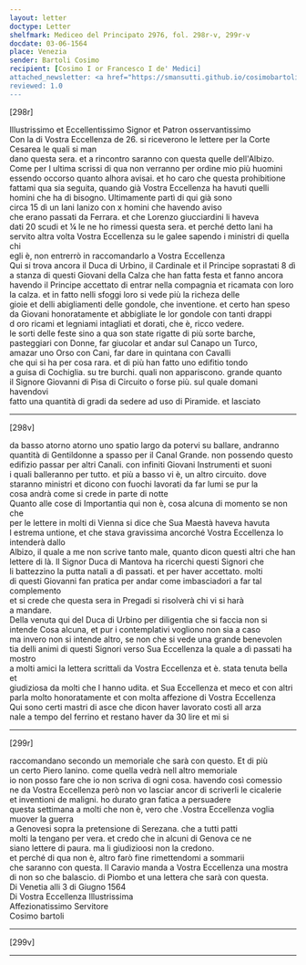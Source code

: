 ```yaml
---
layout: letter
doctype: Letter
shelfmark: Mediceo del Principato 2976, fol. 298r-v, 299r-v
docdate: 03-06-1564
place: Venezia
sender: Bartoli Cosimo
recipient: [Cosimo I or Francesco I de' Medici]
attached_newsletter: <a href="https://smansutti.github.io/cosimobartoli/texts/2976_107/">2976_107</a>
reviewed: 1.0
---
```


[298r]  
  
  
Illustrissimo et Eccellentissimo Signor et Patron osservantissimo  
Con la di Vostra Eccellenza de 26. si riceverono le lettere per la Corte Cesarea le quali si man  
dano questa sera. et a rincontro saranno con questa quelle dell'Albizo.  
Come per l ultima scrissi di qua non verranno per ordine mio più huomini  
essendo occorso quanto alhora avisai. et ho caro che questa prohibitione  
fattami qua sia seguita, quando già Vostra Eccellenza ha havuti quelli  
homini che ha di bisogno. Ultimamente partì di qui già sono  
circa 15 dì un Iani Ianizo con x homini che havendo aviso  
che erano passati da Ferrara. et che Lorenzo giucciardini li haveva  
dati 20 scudi et ¼ le ne ho rimessi questa sera. et perché detto Iani ha  
servito altra volta Vostra Eccellenza su le galee sapendo i ministri di quella chi  
egli è, non entrerrò in raccomandarlo a Vostra Eccellenza  
Qui si trova ancora il Duca di Urbino, il Cardinale et il Principe soprastati 8 dì  
a stanza di questi Giovani della Calza che han fatta festa et fanno ancora  
havendo il Principe accettato di entrar nella compagnia et ricamata con loro  
la calza. et in fatto nelli sfoggi loro si vede più la richeza delle  
gioie et delli abigliamenti delle gondole, che inventione. et certo han speso  
da Giovani honoratamente et abbigliate le lor gondole con tanti drappi  
d oro ricami et legniami intagliati et dorati, che è, ricco vedere.  
le sorti delle feste sino a qua son state rigatte di più sorte barche,  
pasteggiari con Donne, far giucolar et andar sul Canapo un Turco,  
amazar uno Orso con Cani, far dare in quintana con Cavalli  
che qui si ha per cosa rara. et di più han fatto uno edifitio tondo  
a guisa di Cochiglia. su tre burchi. quali non appariscono. grande quanto  
il Signore Giovanni di Pisa di Circuito o forse più. sul quale domani havendovi  
fatto una quantità di gradi da sedere ad uso di Piramide. et lasciato  
  
---  

[298v]  
  
  
da basso atorno atorno uno spatio largo da potervi su ballare, andranno  
quantità di Gentildonne a spasso per il Canal Grande. non possendo questo  
edifizio passar per altri Canali. con infiniti Giovani Instrumenti et suoni  
i quali balleranno per tutto. et più a basso vi è, un altro circuito. dove  
staranno ministri et dicono con fuochi lavorati da far lumi se pur la  
cosa andrà come si crede in parte di notte  
Quanto alle cose di Importantia qui non è, cosa alcuna di momento se non che  
per le lettere in molti di Vienna si dice che Sua Maestà haveva havuta  
l estrema untione, et che stava gravissima ancorché Vostra Eccellenza lo intenderà dallo  
Albizo, il quale a me non scrive tanto male, quanto dicon questi altri che han  
lettere di là. Il Signor Duca di Mantova ha ricerchi questi Signori che  
li battezzino la putta natali a dì passati. et per haver accettato. molti  
di questi Giovanni fan pratica per andar come imbasciadori a far tal complemento  
et si crede che questa sera in Pregadi si risolverà chi vi si harà  
a mandare.  
Della venuta qui del Duca di Urbino per diligentia che si faccia non si  
intende Cosa alcuna, et pur i contemplativi vogliono non sia a caso  
ma invero non si intende altro, se non che si vede una grande benevolen  
tia delli animi di questi Signori verso Sua Eccellenza la quale a dì passati ha mostro  
a molti amici la lettera scrittali da Vostra Eccellenza et è. stata tenuta bella et  
giudiziosa da molti che l hanno udita. et Sua Eccellenza et meco et con altri  
parla molto honoratamente et con molta affezione di Vostra Eccellenza  
Qui sono certi mastri di asce che dicon haver lavorato costì all arza  
nale a tempo del ferrino et restano haver da 30 lire et mi si  
  
---  

[299r]  
  
  
raccomandano secondo un memoriale che sarà con questo. Et di più  
un certo Piero lanino. come quella vedrà nell altro memoriale  
io non posso fare che io non scriva di ogni cosa. havendo così comessio  
ne da Vostra Eccellenza però non vo lasciar ancor di scriverli le cicalerie  
et inventioni de maligni. ho durato gran fatica a persuadere  
questa settimana a molti che non è, vero che .Vostra Eccellenza voglia muover la guerra  
a Genovesi sopra la pretensione di Serezana. che a tutti patti  
molti la tengano per vera. et credo che in alcuni di Genova ce ne  
siano lettere di paura. ma li giudizioosi non la credono.  
et perché di qua non è, altro farò fine rimettendomi a sommarii  
che saranno con questa. Il Caravio manda a Vostra Eccellenza una mostra  
di non so che balascio. di Piombo et una lettera che sarà con questa.  
Di Venetia alli 3 di Giugno 1564  
Di Vostra Eccellenza Illustrissima  
Affezionatissimo Servitore  
Cosimo bartoli  
  
---  

[299v]  
  
  
  
---  

